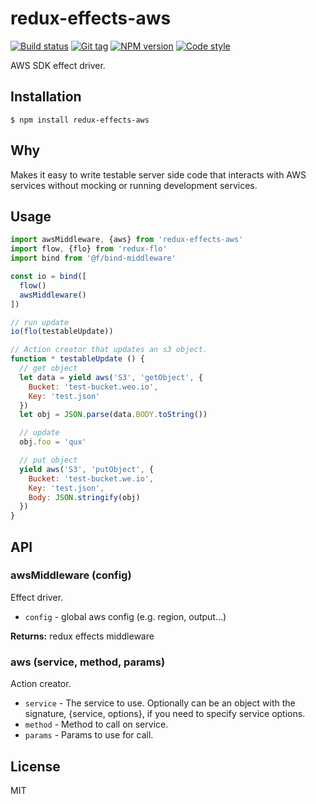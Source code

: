 
# redux-effects-aws

[![Build status][travis-image]][travis-url]
[![Git tag][git-image]][git-url]
[![NPM version][npm-image]][npm-url]
[![Code style][standard-image]][standard-url]

AWS SDK effect driver.

## Installation

    $ npm install redux-effects-aws

## Why

Makes it easy to write testable server side code that interacts with AWS services
without mocking or running development services.

## Usage

```js
import awsMiddleware, {aws} from 'redux-effects-aws'
import flow, {flo} from 'redux-flo'
import bind from '@f/bind-middleware'

const io = bind([
  flow()
  awsMiddleware()
])

// run update
io(flo(testableUpdate))

// Action creator that updates an s3 object.
function * testableUpdate () {
  // get object
  let data = yield aws('S3', 'getObject', {
    Bucket: 'test-bucket.weo.io',
    Key: 'test.json'
  })
  let obj = JSON.parse(data.BODY.toString())

  // update
  obj.foo = 'qux'

  // put object
  yield aws('S3', 'putObject', {
    Bucket: 'test-bucket.we.io',
    Key: 'test.json',
    Body: JSON.stringify(obj)
  })
}
```

## API

### awsMiddleware (config)
Effect driver.

- `config` - global aws config (e.g. region, output...)

**Returns:** redux effects middleware

### aws (service, method, params)
Action creator.

  - `service` - The service to use. Optionally can be an object with the signature,
                {service, options}, if you need to specify service options.
  - `method` - Method to call on service.
  - `params` - Params to use for call.


## License

MIT

[travis-image]: https://img.shields.io/travis/redux-effects/redux-effects-aws.svg?style=flat-square
[travis-url]: https://travis-ci.org/redux-effects/redux-effects-aws
[git-image]: https://img.shields.io/github/tag/redux-effects/redux-effects-aws.svg
[git-url]: https://github.com/redux-effects/redux-effects-aws
[standard-image]: https://img.shields.io/badge/code%20style-standard-brightgreen.svg?style=flat
[standard-url]: https://github.com/feross/standard
[npm-image]: https://img.shields.io/npm/v/redux-effects-aws.svg?style=flat-square
[npm-url]: https://npmjs.org/package/redux-effects-aws
